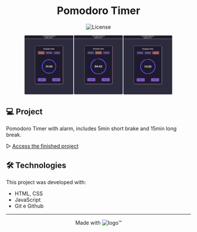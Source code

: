 <h1 align="center"> Pomodoro Timer </h1>

<p align="center">
  <img alt="License" src="https://img.shields.io/static/v1?label=license&message=GPL-2.0&color=49AA26&labelColor=000000">
</p>


<p align="center">
  <img alt="project" src=".github/preview.png" width="80%">
</p>


## 💻 Project

Pomodoro Timer with alarm, includes 5min short brake and 15min long break.

▷ [Access the finished project](https://vitalinx7.github.io/pomodoro-timer/)


## 🛠️ Technologies

This project was developed with:

- HTML, CSS
- JavaScript
- Git e Github

---

<p align="center"> Made with <img src="https://cdn.jsdelivr.net/gh/devicons/devicon/icons/windows8/windows8-original.svg" width="24" height="15" alt="logo" title="Windows"/>&trade;</p>